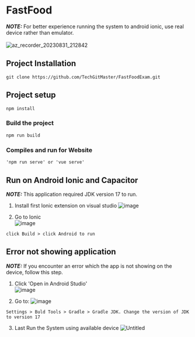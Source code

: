 # FastFood
**_NOTE:_**  For better experience running the system to android ionic, use real device rather than emulator. <br /><br />
![az_recorder_20230831_212842](https://github.com/TechGitMaster/FastFoodExam/assets/52535645/07796587-6894-408b-a43a-0bcad6ddefd9)

## Project Installation
```
git clone https://github.com/TechGitMaster/FastFoodExam.git
```

## Project setup
```
npm install
```

### Build the project
```
npm run build
```

### Compiles and run for Website
```
'npm run serve' or 'vue serve'
```

## Run on Android Ionic and Capacitor
**_NOTE:_**  This application required JDK version 17 to run.

1. Install first Ionic extension on visual studio
![image](https://github.com/TechGitMaster/FastFoodExam/assets/52535645/2837453b-1034-4467-be47-76071f0b1aba)

2. Go to Ionic <br />
![image](https://github.com/TechGitMaster/FastFoodExam/assets/52535645/60fbaa8f-a9a4-48d2-805f-b1a60470a330)
```
click Build > click Android to run
```

## Error not showing application
**_NOTE:_** If you encounter an error which the app is not showing on the device, follow this step.

1. Click 'Open in Android Studio' <br />
![image](https://github.com/TechGitMaster/FastFoodExam/assets/52535645/a16d057b-867f-47f6-922b-3106af7b2b6d)

2. Go to:
![image](https://github.com/TechGitMaster/FastFoodExam/assets/52535645/069f1955-a129-49e5-afcb-3be0e807a308)
```
Settings > Buld Tools > Gradle > Gradle JDK. Change the version of JDK to version 17
```

3. Last Run the System using available device 
![Untitled](https://github.com/TechGitMaster/FastFoodExam/assets/52535645/68d68f6e-f3cd-4aa2-b721-6a52f0623284)


